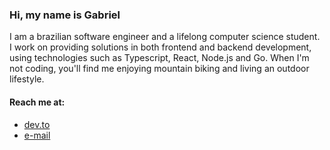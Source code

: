 ### Hi, my name is Gabriel

I am a brazilian software engineer and a lifelong computer science student.
I work on providing solutions in both frontend and backend development, using technologies such as Typescript, React, Node.js and Go.
When I'm not coding, you'll find me enjoying mountain biking and living an outdoor lifestyle.

#### Reach me at:

- <a href="https://dev.to/minortypo">dev.to</a>
- <a href="mailto:contato@gabrielpalhares.dev">e-mail</a>
